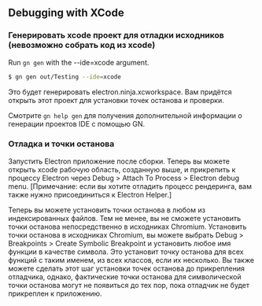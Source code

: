 ## Debugging with XCode

### Генерировать xcode проект для отладки исходников (невозможно собрать код из xcode)

Run `gn gen` with the --ide=xcode argument.

```sh
$ gn gen out/Testing --ide=xcode
```

Это будет генерировать electron.ninja.xcworkspace. Вам придётся открыть этот проект для установки точек останова и проверки.

Смотрите `gn help gen` для получения дополнительной информации о генерации проектов IDE с помощью GN.

### Отладка и точки останова

Запустить Electron приложение после сборки. Теперь вы можете открыть xcode рабочую область, созданную выше, и прикрепить к процессу Electron через Debug > Attach To Process > Electron debug menu. [Примечание: если вы хотите отладить процесс рендеринга, вам также нужно присоединиться к Electron Helper.]

Теперь вы можете установить точки останова в любом из индексированных файлов. Тем не менее, вы не сможете установить точки останова непосредственно в исходниках Chromium. Установить точки останова в исходниках Chromium, вы можете выбрать Debug > Breakpoints > Create Symbolic Breakpoint и установить любое имя функции в качестве символа. Это установит точку останова для всех функций с таким именем, из всех классов, если их несколько. Вы также можете сделать этот шаг установки точек останова до прикрепления отладчика, однако, фактические точки останова для символической точки останова могут не появиться до тех пор, пока отладчик не будет прикреплен к приложению.